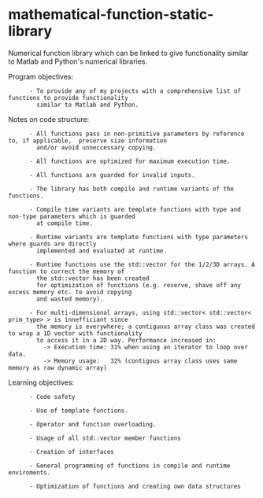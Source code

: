 # mathematical-function-static-library
Numerical function library which can be linked to give functionality similar to Matlab and Python's numerical libraries. 

Program objectives: 

          - To provide any of my projects with a comprehensive list of functions to provide functionality 
            similar to Matlab and Python. 
                    
                    
Notes on code structure: 

          - All functions pass in non-primitive parameters by reference to, if applicable,  preserve size information 
            and/or avoid unneccessary copying. 
            
          - All functions are optimized for maximum execution time. 
          
          - All functions are guarded for invalid inputs. 
          
          - The library has both compile and runtime variants of the functions.
          
          - Compile time variants are template functions with type and non-type parameters which is guarded
            at compile time. 
          
          - Runtime variants are template functions with type parameters where guards are directly 
            implemented and evaluated at runtime. 
          
          - Runtime functions use the std::vector for the 1/2/3D arrays. A function to correct the memory of 
            the std::vector has been created 
            for optimization of functions (e.g. reserve, shave off any excess memory etc. to avoid copying
            and wasted memory).
            
          - For multi-dimensional arrays, using std::vector< std::vector< prim_type> > is innefficiant since 
            the memory is everywhere; a contiguous array class was created to wrap a 1D vector with functionality
            to access it in a 2D way. Performance increased in:
              -> Execution time: 31% when using an iterator to loop over data. 
              -> Memory usage:   32% (contigous array class uses same memory as raw dynamic array) 

          
          
Learning objectives:

          - Code safety 
          
          - Use of template functions.
          
          - Operator and function overloading.
          
          - Usage of all std::vector member functions
          
          - Creation of interfaces 
          
          - General programming of functions in compile and runtime enviroments.
          
          - Optimization of functions and creating own data structures 
          
          
          
